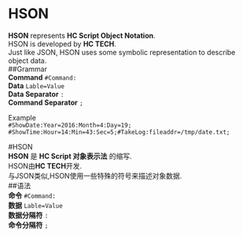 # HSON
**HSON** represents **HC Script Object Notation**.  
HSON is developed by **HC TECH**.  
Just like JSON, HSON uses some symbolic representation to describe object data.  
##Grammar  
**Command** `#Command:`  
**Data** `Lable=Value`  
**Data Separator** `:`  
**Command Separator** `;`  

Example  
`#ShowDate:Year=2016:Month=4:Day=19;`  
`#ShowTime:Hour=14:Min=43:Sec=5;#TakeLog:fileaddr=/tmp/date.txt;`  

#HSON  
**HSON** 是 **HC Script 对象表示法** 的缩写.  
HSON由**HC TECH**开发.  
与JSON类似,HSON使用一些特殊的符号来描述对象数据.  
##语法  
**命令** `#Command:`  
**数据** `Lable=Value`  
**数据分隔符** `:`  
**命令分隔符** `;`  
